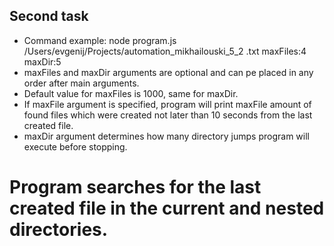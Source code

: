 ## Second task
* Command example: node program.js /Users/evgenij/Projects/automation_mikhailouski_5_2 .txt maxFiles:4 maxDir:5</br>
* maxFiles and maxDir arguments are optional and can pe placed in any order after main arguments. </br>
* Default value for maxFiles is 1000, same for maxDir. </br>
* If maxFile argument is specified, program will print maxFile amount of found files  which were created not later than 10 seconds from the last created file. </br>
* maxDir argument determines how many directory jumps program will execute before stopping. </br>
# Program searches for the last created file in the current and nested directories.
